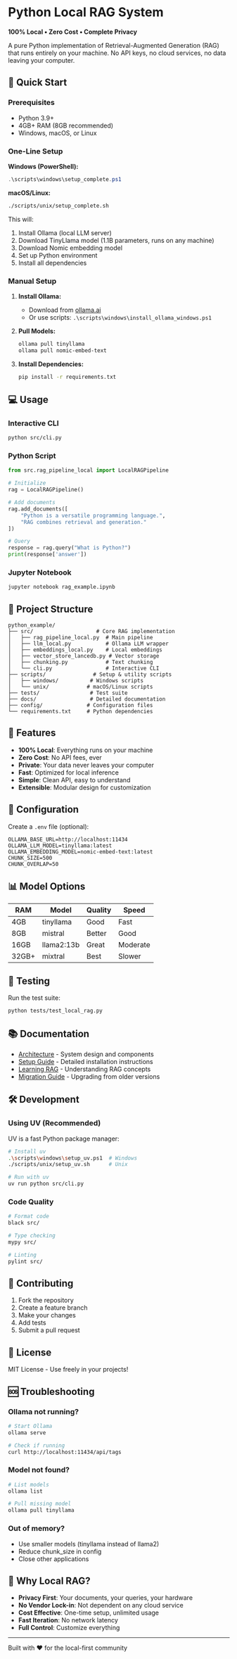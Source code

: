 # Python Local RAG System

**100% Local • Zero Cost • Complete Privacy**

A pure Python implementation of Retrieval-Augmented Generation (RAG) that runs entirely on your machine. No API keys, no cloud services, no data leaving your computer.

## 🚀 Quick Start

### Prerequisites
- Python 3.9+
- 4GB+ RAM (8GB recommended)
- Windows, macOS, or Linux

### One-Line Setup

**Windows (PowerShell):**
```powershell
.\scripts\windows\setup_complete.ps1
```

**macOS/Linux:**
```bash
./scripts/unix/setup_complete.sh
```

This will:
1. Install Ollama (local LLM server)
2. Download TinyLlama model (1.1B parameters, runs on any machine)
3. Download Nomic embedding model
4. Set up Python environment
5. Install all dependencies

### Manual Setup

1. **Install Ollama:**
   - Download from [ollama.ai](https://ollama.ai)
   - Or use scripts: `.\scripts\windows\install_ollama_windows.ps1`

2. **Pull Models:**
   ```bash
   ollama pull tinyllama
   ollama pull nomic-embed-text
   ```

3. **Install Dependencies:**
   ```bash
   pip install -r requirements.txt
   ```

## 💻 Usage

### Interactive CLI
```bash
python src/cli.py
```

### Python Script
```python
from src.rag_pipeline_local import LocalRAGPipeline

# Initialize
rag = LocalRAGPipeline()

# Add documents
rag.add_documents([
    "Python is a versatile programming language.",
    "RAG combines retrieval and generation."
])

# Query
response = rag.query("What is Python?")
print(response['answer'])
```

### Jupyter Notebook
```bash
jupyter notebook rag_example.ipynb
```

## 📁 Project Structure

```
python_example/
├── src/                    # Core RAG implementation
│   ├── rag_pipeline_local.py  # Main pipeline
│   ├── llm_local.py           # Ollama LLM wrapper
│   ├── embeddings_local.py    # Local embeddings
│   ├── vector_store_lancedb.py # Vector storage
│   ├── chunking.py            # Text chunking
│   └── cli.py                 # Interactive CLI
├── scripts/               # Setup & utility scripts
│   ├── windows/          # Windows scripts
│   └── unix/            # macOS/Linux scripts
├── tests/                # Test suite
├── docs/                 # Detailed documentation
├── config/              # Configuration files
└── requirements.txt     # Python dependencies
```

## 🎯 Features

- **100% Local**: Everything runs on your machine
- **Zero Cost**: No API fees, ever
- **Private**: Your data never leaves your computer
- **Fast**: Optimized for local inference
- **Simple**: Clean API, easy to understand
- **Extensible**: Modular design for customization

## 🔧 Configuration

Create a `.env` file (optional):
```env
OLLAMA_BASE_URL=http://localhost:11434
OLLAMA_LLM_MODEL=tinyllama:latest
OLLAMA_EMBEDDING_MODEL=nomic-embed-text:latest
CHUNK_SIZE=500
CHUNK_OVERLAP=50
```

## 📊 Model Options

| RAM | Model | Quality | Speed |
|-----|-------|---------|-------|
| 4GB | tinyllama | Good | Fast |
| 8GB | mistral | Better | Good |
| 16GB | llama2:13b | Great | Moderate |
| 32GB+ | mixtral | Best | Slower |

## 🧪 Testing

Run the test suite:
```bash
python tests/test_local_rag.py
```

## 📚 Documentation

- [Architecture](docs/architecture.md) - System design and components
- [Setup Guide](docs/setup.md) - Detailed installation instructions
- [Learning RAG](docs/learn.md) - Understanding RAG concepts
- [Migration Guide](docs/migration.md) - Upgrading from older versions

## 🛠️ Development

### Using UV (Recommended)
UV is a fast Python package manager:
```bash
# Install uv
.\scripts\windows\setup_uv.ps1  # Windows
./scripts/unix/setup_uv.sh      # Unix

# Run with uv
uv run python src/cli.py
```

### Code Quality
```bash
# Format code
black src/

# Type checking
mypy src/

# Linting
pylint src/
```

## 🤝 Contributing

1. Fork the repository
2. Create a feature branch
3. Make your changes
4. Add tests
5. Submit a pull request

## 📄 License

MIT License - Use freely in your projects!

## 🆘 Troubleshooting

### Ollama not running?
```bash
# Start Ollama
ollama serve

# Check if running
curl http://localhost:11434/api/tags
```

### Model not found?
```bash
# List models
ollama list

# Pull missing model
ollama pull tinyllama
```

### Out of memory?
- Use smaller models (tinyllama instead of llama2)
- Reduce chunk_size in config
- Close other applications

## 🌟 Why Local RAG?

- **Privacy First**: Your documents, your queries, your hardware
- **No Vendor Lock-in**: Not dependent on any cloud service
- **Cost Effective**: One-time setup, unlimited usage
- **Fast Iteration**: No network latency
- **Full Control**: Customize everything

---

Built with ❤️ for the local-first community